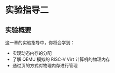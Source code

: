 # 实验指导二

## 实验概要

这一章的实验指导中，你将会学到：

- 实现动态内存的分配
- 了解 QEMU 模拟的 RISC-V Virt 计算机的物理内存
- 通过页的方式对物理内存进行管理